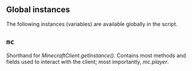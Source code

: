 ## Global instances

The following instances (variables) are available globally in the script.

## `mc`

Shorthand for *MinecraftClient.getInstance()*. Contains most methods and fields used to interact with the client; most importantly, *mc.player*.